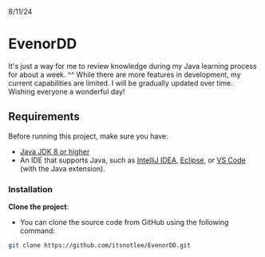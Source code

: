 8/11/24
# EvenorDD
It's just a way for me to review knowledge during my Java learning process for about a week. ^^
While there are more features in development, my current capabilities are limited. I will be gradually updated over time. Wishing everyone a wonderful day!

## Requirements
Before running this project, make sure you have:
- [Java JDK 8 or higher](https://www.oracle.com/java/technologies/javase-jdk11-downloads.html)
- An IDE that supports Java, such as [IntelliJ IDEA](https://www.jetbrains.com/idea/), [Eclipse](https://www.eclipse.org/), or [VS Code](https://code.visualstudio.com/) (with the Java extension).

### Installation
**Clone the project**:
   - You can clone the source code from GitHub using the following command:
   
   ```bash
   git clone https://github.com/itsnotlee/EvenorDD.git
